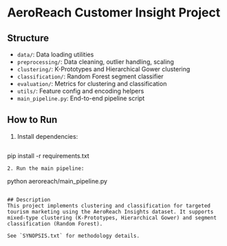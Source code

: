 # AeroReach Customer Insight Project

## Structure
- `data/`: Data loading utilities
- `preprocessing/`: Data cleaning, outlier handling, scaling
- `clustering/`: K-Prototypes and Hierarchical Gower clustering
- `classification/`: Random Forest segment classifier
- `evaluation/`: Metrics for clustering and classification
- `utils/`: Feature config and encoding helpers
- `main_pipeline.py`: End-to-end pipeline script

## How to Run
1. Install dependencies:
   ```
pip install -r requirements.txt
   ```
2. Run the main pipeline:
   ```
python aeroreach/main_pipeline.py
   ```

## Description
This project implements clustering and classification for targeted tourism marketing using the AeroReach Insights dataset. It supports mixed-type clustering (K-Prototypes, Hierarchical Gower) and segment classification (Random Forest).

See `SYNOPSIS.txt` for methodology details.
